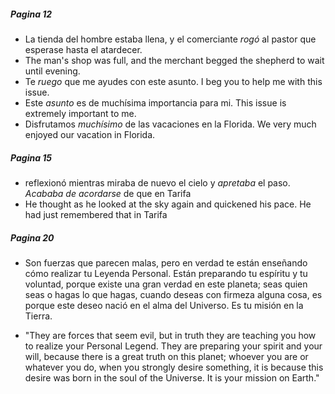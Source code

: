
##### Pagina 12

- La tienda del hombre estaba llena, y el comerciante *rogó* al pastor que esperase hasta el atardecer.
- The man's shop was full, and the merchant begged the shepherd to wait until evening.
- Te *ruego* que me ayudes con este asunto. I beg you to help me with this issue.
- Este *asunto* es de muchísima importancia para mi. This issue is extremely important to me.
- Disfrutamos *muchísimo* de las vacaciones en la Florida. We very much enjoyed our vacation in Florida.

##### Pagina 15

- reflexionó mientras miraba de nuevo el cielo y *apretaba* el paso. *Acababa de acordarse* de que en Tarifa
- He thought as he looked at the sky again and quickened his pace. He had just remembered that in Tarifa

##### Pagina 20

- Son fuerzas que parecen malas, pero en verdad te están enseñando cómo realizar tu Leyenda Personal. Están preparando tu espíritu y tu voluntad, porque existe una gran verdad en este planeta; seas quien seas o hagas lo que hagas, cuando deseas con firmeza alguna cosa, es porque este deseo nació en el alma del Universo. Es tu misión en la Tierra.

- "They are forces that seem evil, but in truth they are teaching you how to realize your Personal Legend. They are preparing your spirit and your will, because there is a great truth on this planet; whoever you are or whatever you do, when you strongly desire something, it is because this desire was born in the soul of the Universe. It is your mission on Earth."

